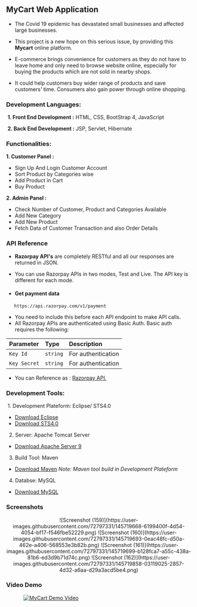 
##    **MyCart Web Application**


* The Covid 19 epidemic has devastated small businesses and affected large businesses. 
* This project is a new hope on this serious issue, by providing this **Mycart** online platform.

* E-commerce brings convenience for customers as they do not have to leave home and only need to browse website online, especially for buying the products which are not sold in nearby shops. 
* It could help customers buy wider range of products and save customers' time. Consumers also gain power through online shopping.

### Development Languages:
&nbsp;**1. Front End Development :**
HTML, CSS, BootStrap 4, JavaScript

&nbsp;**2. Back End Development :**
JSP, Servlet, Hibernate

### Functionalities:
**1. Customer Panel :** 

* Sign Up And Login Customer Account
* Sort Product by Categories wise
* Add Product in Cart
* Buy Product

**2. Admin Panel :**

* Check Number of Customer, Product and Categories Available
* Add New Category
* Add New Product
* Fetch Data of Customer Transaction and also Order Details



### API Reference

* **Razorpay API's** are completely RESTful and all our responses are returned in JSON.

* You can use Razorpay APIs in two modes, Test and Live. The API key is different for each mode.
* #### Get payment data

```http
   https://api.razorpay.com/v1/payment
```
* You need to include this before each API endpoint to make API calls.
* All Razorpay APIs are authenticated using Basic Auth. Basic auth requires the following:

| Parameter | Type     | Description                |
| :-------- | :------- | :------------------------- |
| `Key Id` | `string` |  For authentication         |
| `Key Secret` | `string` |  For authentication         |

* You can Reference as : [Razorpay API.](https://razorpay.com/docs/api/)

### Development Tools:
 &nbsp;1. Development Plateform: Eclipse/ STS4.0
 * [Download Eclipse](https://www.eclipse.org/downloads/)
 * [Download STS4.0](https://spring.io/tools)

 &nbsp; 2. Server: Apache Tomcat Server
 * [Download Apache Server 9](https://tomcat.apache.org/download-90.cgi)

 &nbsp; 3. Build Tool: Maven
 * [Download Maven](https://maven.apache.org/download.cgi) *Note: Maven tool build in Development Plateform*

 &nbsp; 4. Databse: MySQL
 * [Download MySQL](https://www.mysql.com/downloads/)








### Screenshots
<p align="center">
![Screenshot (159)](https://user-images.githubusercontent.com/72797331/145719668-6199400f-4d54-4054-bf17-f546fbe52229.png)
![Screenshot (160)](https://user-images.githubusercontent.com/72797331/145719693-0eac48fc-d50a-462e-a406-568553e3b82b.png)
![Screenshot (161)](https://user-images.githubusercontent.com/72797331/145719699-b128fca7-a55c-438a-81b6-ed3d9b71d74c.png)
![Screenshot (162)](https://user-images.githubusercontent.com/72797331/145719858-03119025-2857-4d32-a6aa-d29a3acd5be4.png)


### Video Demo
   

&nbsp;&nbsp;&nbsp;&nbsp;&nbsp;&nbsp;&nbsp;&nbsp;&nbsp;&nbsp;&nbsp;&nbsp;[![MyCart Demo Video](https://img.youtube.com/vi/PQ3EVZ0nlT0/0.jpg )](https://www.youtube.com/watch?v=PQ3EVZ0nlT0)

